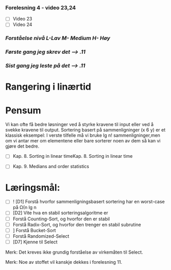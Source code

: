 ### Forelesning 4 - video 23,24

-   [ ] Video 23
-   [ ] Video 24

### _Forståelse nivå L-Lav M- Medium H- Høy_

### _Første gang jeg skrev det --> **.11**_
### _Sist gang jeg leste på det --> **.11**_

# **Rangering i linærtid**

# Pensum
Vi kan ofte få bedre løsninger ved å styrke kravene til input eller ved å svekke
kravene til output. Sortering basert på sammenligninger (x 6 y) er et klassisk
eksempel: I verste tilfelle må vi bruke lg n! sammenligninger,men om vi antar mer
om elementene eller bare sorterer noen av dem så kan vi gjøre det bedre.



- [ ] Kap. 8. Sorting in linear timeKap. 8. Sorting in linear time
- [ ] Kap. 9. Medians and order statistics




# **Læringsmål:**
- [ ] ! [D1] Forstå hvorfor sammenligningsbasert sortering har en worst-case på Ω(n lg n
- [ ] [D2] Vite hva en stabil sorteringsalgoritme er
- [ ]  Forstå Counting-Sort, og hvorfor den er stabil
- [ ] Forstå Radix-Sort, og hvorfor den trenger en stabil subrutine
- [ ] ] Forstå Bucket-Sort
- [ ] Forstå Randomized-Select 
- [ ] [D7] Kjenne til Select

Merk: Det kreves ikke grundig forståelse av virkemåten til Select.

  
Merk: Noe av stoffet vil kanskje dekkes i forelesning 11.





















